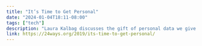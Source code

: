 ```yaml
---
title: "It’s Time to Get Personal"
date: "2024-01-04T18:11-08:00"
tags: ["tech"]
description: "Laura Kalbag discusses the gift of personal data we give to Big Tech when we share information on its platforms, and how reviving ye olde personal website can be one way to stay in control of the content we share and the data we leak. Christmas is a time for giving, but know what you’re giving to whom."
link: https://24ways.org/2019/its-time-to-get-personal/
---
```


